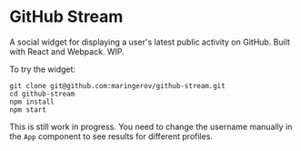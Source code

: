 # GitHub Stream

A social widget for displaying a user's latest public activity on GitHub. Built with React and Webpack. WIP.

To try the widget:

```
git clone git@github.com:maringerov/github-stream.git
cd github-stream
npm install
npm start
```
This is still work in progress. You need to change the username manually in the `App` component to see results for different profiles.
